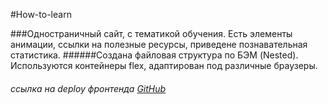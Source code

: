 #How-to-learn

###Одностраничный сайт, с тематикой обучения. Есть элементы анимации, ссылки на полезные ресурсы, приведене познавательная статистика.
######Создана файловая структура по БЭМ (Nested). Используются контейнеры flex, адаптирован под различные браузеры.

###### ссылка на deploy фронтенда [GitHub](https://michelkukresh.github.io/how-to-learn/)
